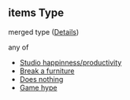 ## items Type

merged type ([Details](add-event-anyof-scheduled-event-properties-actions-items.md))

any of

-   [Studio happinness/productivity](add-event-anyof-scheduled-event-properties-actions-items-anyof-studio-happinnessproductivity.md "check type definition")
-   [Break a furniture](add-event-anyof-scheduled-event-properties-actions-items-anyof-break-a-furniture.md "check type definition")
-   [Does nothing](add-event-anyof-scheduled-event-properties-actions-items-anyof-does-nothing.md "check type definition")
-   [Game hype](add-event-anyof-scheduled-event-properties-actions-items-anyof-game-hype.md "check type definition")

